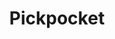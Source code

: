 ---
title: Pickpocket
summary: "The trick is not getting caught. Start with *Climbing* (d8), *Stealth* (d8). Take *Light Fingers* feat, dark clothing, a knife, and ₡1."
bookHidden: True
bookSearchExclude: True
---